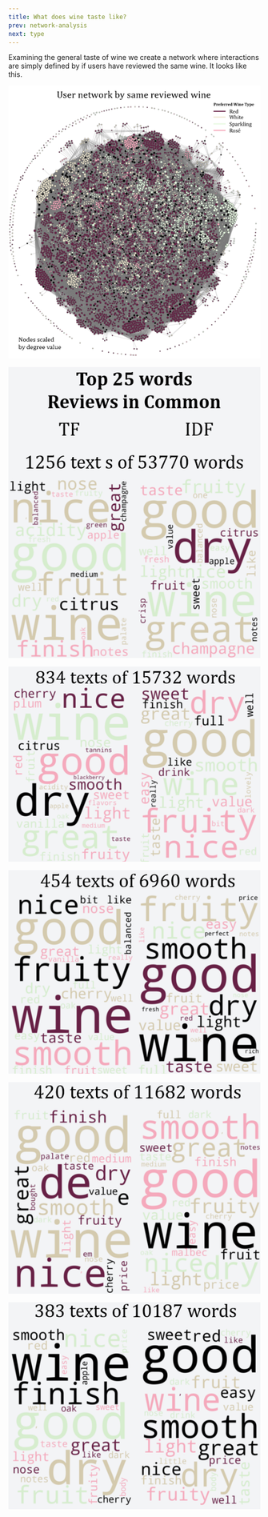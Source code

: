 ```yaml
---
title: What does wine taste like?
prev: network-analysis
next: type
---
```


Examining the general taste of wine we create a network where interactions are simply defined by if users have reviewed the same wine. It looks like this.

![](/images/User_Network_ALL.png)




![](/images/Top1_ALL.png)
 
![](/images/Top2_ALL.png)
 
![](/images/Top3_ALL.png)
 
![](/images/Top4_ALL.png)
 
![](/images/Top5_ALL.png)